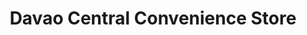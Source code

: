 ---
title: "Davao Central Convenience Store"
url: /davao-city/davao-central-convenience-store-ruby-street/
shop: convenience
---